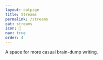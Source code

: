 ```yaml
---
layout: catpage
title: Streams
permalink: /streams
cat: streams
icon: 🌊
nav: true
order: 4
---
```


A space for more casual brain-dump writing.
